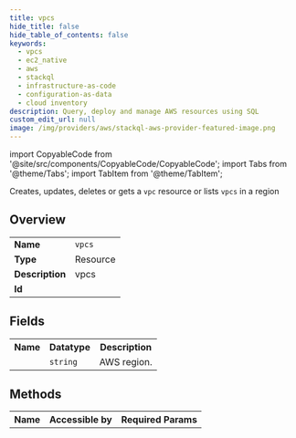 ```yaml
---
title: vpcs
hide_title: false
hide_table_of_contents: false
keywords:
  - vpcs
  - ec2_native
  - aws
  - stackql
  - infrastructure-as-code
  - configuration-as-data
  - cloud inventory
description: Query, deploy and manage AWS resources using SQL
custom_edit_url: null
image: /img/providers/aws/stackql-aws-provider-featured-image.png
---
```


import CopyableCode from '@site/src/components/CopyableCode/CopyableCode';
import Tabs from '@theme/Tabs';
import TabItem from '@theme/TabItem';

Creates, updates, deletes or gets a <code>vpc</code> resource or lists <code>vpcs</code> in a region

## Overview
<table><tbody>
<tr><td><b>Name</b></td><td><code>vpcs</code></td></tr>
<tr><td><b>Type</b></td><td>Resource</td></tr>
<tr><td><b>Description</b></td><td>vpcs</td></tr>
<tr><td><b>Id</b></td><td><CopyableCode code="aws.ec2_native.vpcs" /></td></tr>
</tbody></table>

## Fields
<table><tbody><tr><th>Name</th><th>Datatype</th><th>Description</th></tr><tr><td><CopyableCode code="region" /></td><td><code>string</code></td><td>AWS region.</td></tr>
</tbody></table>

## Methods

<table><tbody>
  <tr>
    <th>Name</th>
    <th>Accessible by</th>
    <th>Required Params</th>
  </tr>
</tbody></table>






